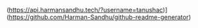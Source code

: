 
(https://api.harmansandhu.tech/?username=tanushac)](https://github.com/Harman-Sandhu/github-readme-generator)
<!---
tanushac/tanushac is a ✨ special ✨ repository because its `README.md` (this file) appears on your GitHub profile.
You can click the Preview link to take a look at your changes.
--->

